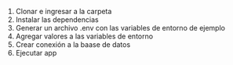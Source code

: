 1. Clonar e ingresar a la carpeta
2. Instalar las dependencias
3. Generar un archivo .env con las variables de entorno de ejemplo
4. Agregar valores a las variables de entorno
5. Crear conexión a la baase de datos
6. Ejecutar app
